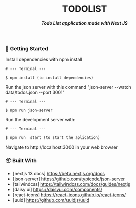 <H1 align ="center" > TODOLIST  </h1>

<h5  align ="center"> 
Todo List application made with Next JS </h5>
<br/>

### 🚀 Getting Started

Install dependencies with npm install

```
# --- Terminal ---

$ npm install (to install dependencies)
```
  
Run the json server with this command "json-server --watch data/todos.json --port 3001"

```
# --- Terminal ---

$ npm run json-server
```

Run the development server with:

```
# --- Terminal ---

$ npm run  start (to start the aplication)
```
Navigate to http://localhost:3000 in your web browser

### 📦 Built With

- [nextjs 13 docs] https://beta.nextjs.org/docs
- [json-server] https://github.com/typicode/json-server
- [tailwindcss] https://tailwindcss.com/docs/guides/nextjs
- [daisy ui] https://daisyui.com/components/
- [react-icons] https://react-icons.github.io/react-icons/
- [uuid] https://github.com/uuidjs/uuid


